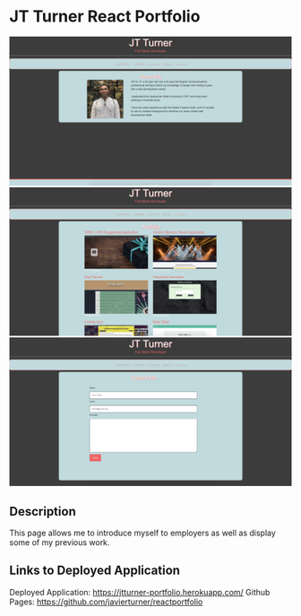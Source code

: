# JT Turner React Portfolio
![About Me](public/assets/images/aboutme.png)
![Portfolio projects](public/assets/images/projects.png)
![Contact Me](public/assets/images/contact.png)

## Description
This page allows me to introduce myself to employers as well as display some of my previous work.

## Links to Deployed Application
Deployed Application: https://jtturner-portfolio.herokuapp.com/
Github Pages: https://github.com/javierturner/reactportfolio